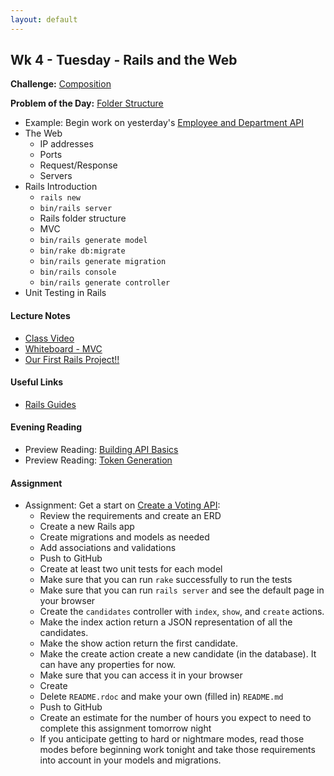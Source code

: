 ```yaml
---
layout: default
---
```


## Wk 4 - Tuesday - Rails and the Web

**Challenge:** [Composition](https://github.com/masonfmatthews/rails_assignments/blob/master/challenges/composition_challenge.rb)

**Problem of the Day:** [Folder Structure](https://github.com/masonfmatthews/rails_assignments/blob/master/exercises/folder_structure)

* Example: Begin work on yesterday's [Employee and Department API](https://github.com/masonfmatthews/rails_assignments/blob/master/exercises/employee_and_department_api)
* The Web
  * IP addresses
  * Ports
  * Request/Response
  * Servers
* Rails Introduction
  * `rails new`
  * `bin/rails server`
  * Rails folder structure
  * MVC
  * `bin/rails generate model`
  * `bin/rake db:migrate`
  * `bin/rails generate migration`
  * `bin/rails console`
  * `bin/rails generate controller`
* Unit Testing in Rails

#### Lecture Notes

* [Class Video](https://youtu.be/0eadDCofW8Y)
* [Whiteboard - MVC](http://tiyd-rails.s3.amazonaws.com/pictures/uploaded_files/000/000/036/original/rails_mvc.jpg?1442942971)
* [Our First Rails Project!!](https://github.com/tiyd-rails-2016-01/first_rails_app)

#### Useful Links

* [Rails Guides](http://guides.rubyonrails.org/index.html)

#### Evening Reading

* Preview Reading: [Building API Basics](http://www.theodinproject.com/ruby-on-rails/apis-and-building-your-own)
* Preview Reading: [Token Generation](http://ruby-doc.org/stdlib-1.9.3/libdoc/securerandom/rdoc/SecureRandom.html)

#### Assignment

* Assignment: Get a start on [Create a Voting API](https://github.com/tiyd-rails-2016-01/voting_api):
  * Review the requirements and create an ERD
  * Create a new Rails app
  * Create migrations and models as needed
  * Add associations and validations
  * Push to GitHub
  * Create at least two unit tests for each model
  * Make sure that you can run `rake` successfully to run the tests
  * Make sure that you can run `rails server` and see the default page in your browser
  * Create the `candidates` controller with `index`, `show`, and `create` actions.
  * Make the index action return a JSON representation of all the candidates.
  * Make the show action return the first candidate.
  * Make the create action create a new candidate (in the database).  It can have any properties for now.
  * Make sure that you can access it in your browser
  * Create
  * Delete `README.rdoc` and make your own (filled in) `README.md`
  * Push to GitHub
  * Create an estimate for the number of hours you expect to need to complete this assignment tomorrow night
  * If you anticipate getting to hard or nightmare modes, read those modes before beginning work tonight and take those requirements into account in your models and migrations.
<!-- * Feedback: [Voting API Day 1 Feedback](feedback) -->
